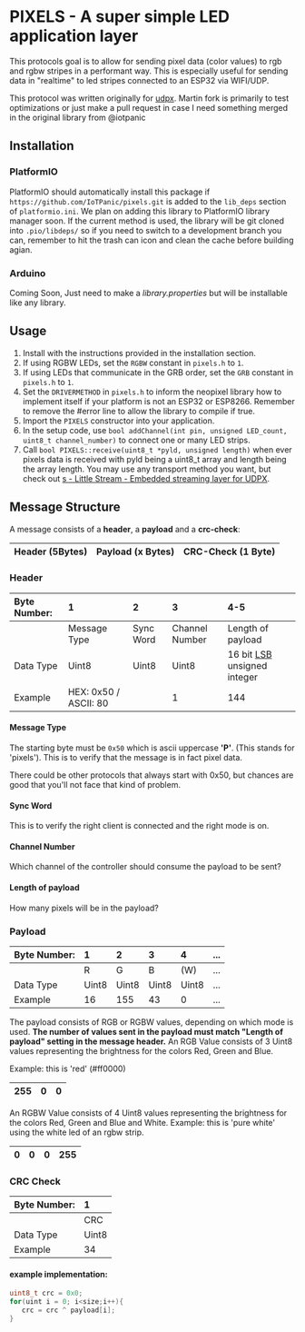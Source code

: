 # PIXELS - A super simple LED application layer

This protocols goal is to allow for sending pixel data (color values) to rgb and rgbw stripes in a performant way. This is especially useful for sending data in "realtime" to led stripes connected to an ESP32 via WIFI/UDP.

This protocol was written originally for [udpx](https://github.com/martinberlin/udpx).
Martin fork is primarily to test optimizations or just make a pull request in case I need something merged in the original library from @iotpanic

## Installation

### PlatformIO

PlatformIO should automatically install this package if `https://github.com/IoTPanic/pixels.git` is added to the `lib_deps` section of `platformio.ini`. We plan on adding this library to PlatformIO library manager soon. If the current method is used, the library will be git cloned into `.pio/libdeps/` so if you need to switch to a development branch you can, remember to hit the trash can icon and clean the cache before building agian.

### Arduino

Coming Soon, Just need to make a _library.properties_ but will be installable like any library.

## Usage 

1. Install with the instructions provided in the installation section.
2. If using RGBW LEDs, set the `RGBW` constant in `pixels.h` to `1`.
3. If using LEDs that communicate in the GRB order, set the `GRB` constant in `pixels.h` to `1`.
4. Set the `DRIVERMETHOD` in `pixels.h` to inform the neopixel library how to implement itself if your platform is not an ESP32 or ESP8266. Remember to remove the #error line to allow the library to compile if true.
5. Import the `PIXELS` constructor into your application.
6. In the setup code, use `bool addChannel(int pin, unsigned LED_count, uint8_t channel_number)` to connect one or many LED strips.
7. Call `bool PIXELS::receive(uint8_t *pyld, unsigned length)` when ever pixels data is received with pyld being a uint8_t array and length being the array length. You may use any transport method you want, but check out [s - Little Stream - Embedded streaming layer for UDPX](https://github.com/IoTPanic/s).

## Message Structure

A message consists of a **header**, a **payload** and a **crc-check**:

| Header (5Bytes) | Payload (x Bytes) | CRC-Check (1 Byte) |
|:----------------|:------------------|:-------------------|


### Header

| Byte Number: | 1                     | 2         | 3              | 4-5                                                                                      |
|:-------------|:----------------------|:----------|:---------------|:-----------------------------------------------------------------------------------------|
|              | Message Type          | Sync Word | Channel Number | Length of payload                                                                        |
| Data Type    | Uint8                 | Uint8     | Uint8          | 16 bit [LSB](https://developer.mozilla.org/de/docs/Glossary/Endianness) unsigned integer |
| Example      | HEX: 0x50 / ASCII: 80 |           | 1              | 144                                                                                      |

#### Message Type

The starting byte must be `0x50` which is ascii uppercase **'P'**. (This
stands for 'pixels'). This is to verify that the message is in fact
pixel data.

There could be other protocols that always start with 0x50, but chances
are good that you'll not face that kind of problem.

#### Sync Word

This is to verify the right client is connected and the right mode is
on.

#### Channel Number

Which channel of the controller should consume the payload to be sent?

#### Length of payload

How many pixels will be in the payload?

### Payload

| Byte Number: | 1     | 2     | 3     | 4     | ... |
|:-------------|:------|:------|:------|:------|:----|
|              | R     | G     | B     | (W)   | ... |
| Data Type    | Uint8 | Uint8 | Uint8 | Uint8 | ... |
| Example      | 16    | 155   | 43    | 0     | ... |

The payload consists of RGB or RGBW values, depending on which mode is
used. **The number of values sent in the payload must match "Length of
payload" setting in the message header.** An RGB Value consists of 3
Uint8 values representing the brightness for the colors Red, Green and
Blue.

Example: this is 'red' (#ff0000)

| 255 | 0 | 0 |
|:----|:--|:--|

An RGBW Value consists of 4 Uint8 values representing the brightness for
the colors Red, Green and Blue and White. Example: this is 'pure white'
using the white led of an rgbw strip.

| 0 | 0 | 0 | 255 |
|:--|:--|:--|:----|

### CRC Check

| Byte Number: | 1     |
|:-------------|:------|
|              | CRC   |
| Data Type    | Uint8 |
| Example      | 34    |

#### example implementation:

```c++
uint8_t crc = 0x0;
for(uint i = 0; i<size;i++){
   crc = crc ^ payload[i];
}
```

